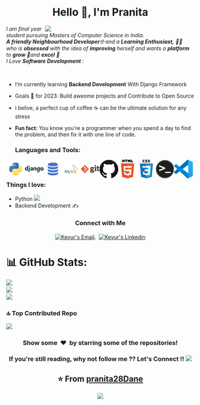 <h1 align="center">Hello 👋, I'm Pranita</h1>



<p>
  <em>
    <img src="https://user-images.githubusercontent.com/68998355/110694804-1ac26580-820f-11eb-8bcf-2b93f48bce92.gif" align="right" width="400">
    I am final year student pursuing Masters of Computer Science in India. <br>
    <b>A friendly Neighbourhood Developer</b>🤓 and a <b>Learning Enthusiast,</b>&nbsp;👩‍💻 </br>who is <b>obsessed</b>
    with the idea of <b>improving</b> herself and wants a <b>platform</b> to 
    <b>grow</b> 🚀and 
    <b>excel</b> 🏅 <br>
    I Love <b>Software Development</b> : <br>
  </em>
  
</p>
<br>

- I’m  currently learning **Backend Development** With Django Framework
- Goals 🌱  for 2023: Build aweome projects and Contribute to Open Source
- I belive, a perfect cup of coffee ☕ can be the ultimate solution for any stress
- **Fun fact:** You know you're a programmer when you spend a day to find the problem, and then fix it with one line of code.</br>

  ### Languages and Tools: 
<img align="left" alt="HTML5" width="50px" src="https://raw.githubusercontent.com/github/explore/80688e429a7d4ef2fca1e82350fe8e3517d3494d/topics/python/python.png" />
<img align="left" alt="HTML5" width="50px" src="https://raw.githubusercontent.com/github/explore/80688e429a7d4ef2fca1e82350fe8e3517d3494d/topics/django/django.png" />
<img align="left" alt="SQL" width="50px" src="https://raw.githubusercontent.com/github/explore/80688e429a7d4ef2fca1e82350fe8e3517d3494d/topics/sql/sql.png" />
<img align="left" alt="MySQL" width="50px" src="https://raw.githubusercontent.com/github/explore/80688e429a7d4ef2fca1e82350fe8e3517d3494d/topics/mysql/mysql.png" />
<img align="left" alt="Git" width="50px" src="https://raw.githubusercontent.com/github/explore/80688e429a7d4ef2fca1e82350fe8e3517d3494d/topics/git/git.png" />
<img align="left" alt="GitHub" width="50px" src="https://raw.githubusercontent.com/github/explore/78df643247d429f6cc873026c0622819ad797942/topics/github/github.png"/>
<img align="left" alt="HTML5" width="50px" src="https://raw.githubusercontent.com/github/explore/80688e429a7d4ef2fca1e82350fe8e3517d3494d/topics/html/html.png" />
<img align="left" alt="CSS3" width="50px" src="https://raw.githubusercontent.com/github/explore/80688e429a7d4ef2fca1e82350fe8e3517d3494d/topics/css/css.png" />
<img align="left" alt="HTML5" width="50px" src="https://raw.githubusercontent.com/github/explore/80688e429a7d4ef2fca1e82350fe8e3517d3494d/topics/terminal/terminal.png" />
<img align="left" alt="Visual Studio Code" width="50px" src="https://raw.githubusercontent.com/github/explore/80688e429a7d4ef2fca1e82350fe8e3517d3494d/topics/visual-studio-code/visual-studio-code.png" />

<br>
<br>

### Things I love:
- Python <img src="https://media.giphy.com/media/WUlplcMpOCEmTGBtBW/giphy.gif" width="30"> 
- Backend Development ✍️

<h3 align='center'> Connect with Me </h3>
<p align="center">
<a href="mailto:Pranitadane64@gmail.com" target="_blank">
  <img align="center" alt="Keyur's Email" src="https://img.icons8.com/fluent/48/000000/gmail--v2.png"/>
</a>
&nbsp;
<a href="https://www.linkedin.com/in/pranita-dane-075454193/" target="_blank">
  <img align="center" alt="Keyur's Linkedin" src="https://img.icons8.com/fluent/48/000000/linkedin.png"/>
</a> 

# 📊 GitHub Stats:
![](https://github-readme-stats.vercel.app/api?username=pranita28Dane&theme=dracula&hide_border=false&include_all_commits=false&count_private=false)<br/>
![](https://github-readme-streak-stats.herokuapp.com/?user=pranita28Dane&theme=dracula&hide_border=false)<br/>
![](https://github-readme-stats.vercel.app/api/top-langs/?username=pranita28Dane&theme=dracula&hide_border=false&include_all_commits=false&count_private=false&layout=compact)  

### 🔝 Top Contributed Repo
![](https://github-contributor-stats.vercel.app/api?username=pranita28Dane&limit=5&theme=nord&combine_all_yearly_contributions=true)
  
<div align="center">
<h3 align="center">Show some &nbsp;❤️&nbsp; by starring some of the repositories!</h3>
<h3 align="center">If you're still reading, why not follow me ?? Let's Connect !! <img src='https://user-images.githubusercontent.com/68998355/110338147-b0fa5e00-804c-11eb-9ba2-6a93ff186cae.gif' width='auto' height='30'></h3>

⭐️ From [pranita28Dane](https://github.com/pranita28Dane)
--
[![](https://visitcount.itsvg.in/api?id=pranita28Dane&label=Profile%20Views&color=0&icon=0&pretty=true)](https://visitcount.itsvg.in)
  


  
  


